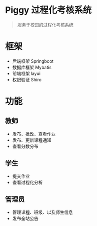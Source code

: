 # Piggy 过程化考核系统
  > 服务于校园的过程化考核系统
 
# 框架
  * 后端框架 Springboot
  * 数据库框架 Mybatis
  * 前端框架  layui
  * 权限验证 Shiro
  
  
# 功能
  ## 教师
  * 发布、批改、查看作业
  * 发布、更新课程通知
  * 查看分数分布
  ## 学生
  * 提交作业
  * 查看过程化分析
  ## 管理员
  * 管理课程、班级、以及师生信息
  * 发布全站公告
